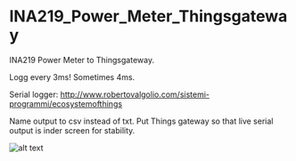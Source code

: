 # INA219_Power_Meter_Thingsgateway
INA219 Power Meter to Thingsgateway.

Logg every 3ms! Sometimes 4ms.  

Serial logger: 
http://www.robertovalgolio.com/sistemi-programmi/ecosystemofthings

Name output to csv instead of txt. 
Put Things gateway so that live serial output is inder screen for stability. 

![alt text](https://github.com/Albin76/INA219_Power_Meter_Thingsgateway/tree/main/Images/main/Screen_Things_Gateway.jpg?raw=true)
